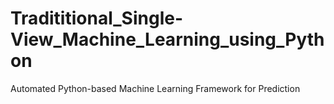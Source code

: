 # Tradititional_Single-View_Machine_Learning_using_Python
Automated Python-based Machine Learning Framework for Prediction
